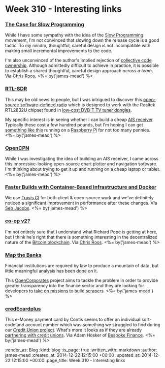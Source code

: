 Week 310 - Interesting links
============================

### [The Case for Slow Programming](http://ventrellathing.wordpress.com/2013/06/18/the-case-for-slow-programming/)

While I have some sympathy with the idea of the [Slow Programming](http://en.wikipedia.org/wiki/Slow_programming) movement, I'm not convinced that slowing down the release cycle is a good tactic. To my mindm, thoughtful, careful design is not incompatible with making small incremental improvements to the code.

I'm also unconvinced of the author's implied rejection of [collective code ownership](http://www.extremeprogramming.org/rules/collective.html). Although admittedly difficult to achieve in practice, it is possible to establish a shared thoughtful, careful design approach *across a team*. Via [Chris Roos](/chris-roos). <%= by('james-mead') %>


### [RTL-SDR](http://www.rtl-sdr.com/about-rtl-sdr/)

This may be old news to people, but I was intrigued to discover this [open-source software-defined radio](http://sdr.osmocom.org/trac/wiki/rtl-sdr) which is designed to work with the Realtek RTL2832U chipset found in [low-cost DVB-T TV tuner dongles](http://www.rtl-sdr.com/buy-rtl-sdr-dvb-t-dongles/).

My specific interest is in seeing whether I can build a cheap [AIS receiver](http://en.wikipedia.org/wiki/Automatic_Identification_System). Typically these cost a few hundred pounds, but I'm hoping I can get [something like this](http://www.rtl-sdr.com/rtl-sdr-tutorial-cheap-ais-ship-tracking/) running on a [Raspberry Pi](http://www.raspberrypi.org/) for not too many pennies. <%= by('james-mead') %>


### [OpenCPN](http://opencpn.org/)

While I was investigating the idea of building an AIS receiver, I came across this impressive-looking open-source chart plotter and navigation software. I'm thinking about trying to get it up and running on a cheap laptop or tablet. <%= by('james-mead') %>


### [Faster Builds with Container-Based Infrastructure and Docker](http://blog.travis-ci.com/2014-12-17-faster-builds-with-container-based-infrastructure/)

We use [Travis CI](https://travis-ci.com/) for both client & open-source work and we've definitely noticed a significant improvement in performance after these changes. Via [Seb Jacobs](http://sebjacobs.com). <%= by('james-mead') %>


### [co-op v2?](http://blog.memespring.co.uk/2014/12/01/co-op-v2/)

I'm not entirely sure that I understand what Richard Pope is getting at here, but I think he's right that there is something interesting in the decentralized nature of the [Bitcoin blockchain](http://en.wikipedia.org/wiki/Bitcoin#The_block_chain). Via [Chris Roos](/chris-roos). <%= by('james-mead') %>


### [Map the Banks](http://mapthebanks.com/)

Financial institutions are required by law to produce a mountain of data, but little meaningful analysis has been done on it.

This [OpenCorporates](https://opencorporates.com/) project aims to tackle the problem in order to provide greater transparency into the finance sector and they are looking for developers [to take on missions to build scrapers](https://missions.opencorporates.com/campaigns/8). <%= by('james-mead') %>


### [credEcardplus](http://www.contisgroup.com/credecardplus)

This e-Money payment card by Contis seems to offer an individual sort-code and account number which was something we struggled to find during our [Credit Union project](/credit-union). What's more it looks as if they are already [partnering with credit unions](http://www.contisgroup.com/sectors/credit-unions). Via Adam Hosker of [Bespoke Finance](http://bespokefinance.org). <%= by('james-mead') %>


:render_as: Blog
:kind: blog
:is_page: true
:written_with: markdown
:author: james-mead
:created_at: 2014-12-22 12:15:00 +00:00
:updated_at: 2014-12-22 12:15:00 +00:00
:page_title: Week 310 - Interesting links
